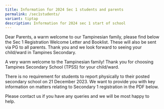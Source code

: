 ```yaml
---
title: Information for 2024 Sec 1 students and parents
permalink: /sec1students/
variant: tiptap
description: Information for 2024 sec 1 start of school
---
```

<p>Dear Parents, a warm welcome to our Tampinesian family, please find below the Sec 1 Registration Welcome Letter and Booklist. These will also be sent via PG to all parents. Thank you and we look forward to seeing your child/ward in Tampines Secondary.</p><p>A very warm welcome to the Tampinesian family! Thank you for choosing Tampines Secondary School (TPSS) for your child/ward.</p><p>There is no requirement for students to report physically to their posted secondary school on 21 December 2023. We want to provide you with key information on matters relating to Secondary 1 registration in the PDF below.</p><p>Please contact us if you have any queries and we will be most happy to help.</p><p></p>